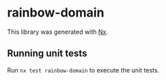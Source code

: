 # rainbow-domain

This library was generated with [Nx](https://nx.dev).

## Running unit tests

Run `nx test rainbow-domain` to execute the unit tests.
